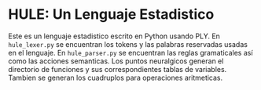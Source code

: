 # HULE: Un Lenguaje Estadistico

Este es un lenguaje estadistico escrito en Python usando PLY.
En `hule_lexer.py` se encuentran los tokens y las palabras reservadas usadas en el lenguaje.
En `hule_parser.py` se encuentran las reglas gramaticales así como las acciones semanticas.
Los puntos neuralgicos generan el directorio de funciones y sus correspondientes tablas de variables.
Tambien se generan los cuadruplos para operaciones aritmeticas.